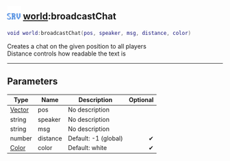 ## <img src="../../.gitbook/assets/server.png" width="32" height="32" /> [world](../world/README.md):broadcastChat

```lua
void world:broadcastChat(pos, speaker, msg, distance, color)
```

Creates a chat on the given position to all players<br>Distance controls how readable the text is<br>

-----------------
## Parameters

| Type   | Name | Description | Optional |
| ------ | ---- | ----------- | -------: |
| [Vector](../vector/README.md) | pos | No description |  |
| string | speaker | No description |  |
| string | msg | No description |  |
| number | distance | Default: -1 (global) | ✔ |
| [Color](../color/README.md) | color | Default: white | ✔ |

